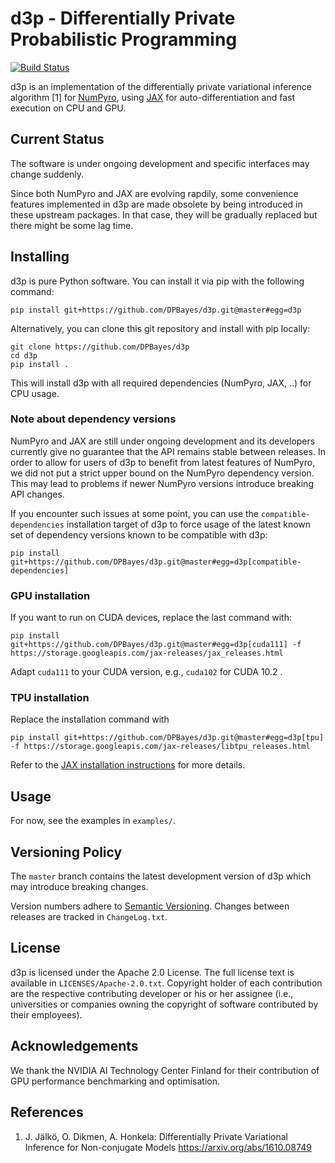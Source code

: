 # d3p - Differentially Private Probabilistic Programming

[![Build Status](https://travis-ci.com/DPBayes/d3p.svg?branch=master)](https://travis-ci.com/DPBayes/d3p)

d3p is an implementation of the differentially private variational inference algorithm [1] for [NumPyro](https://github.com/pyro-ppl/numpyro), using [JAX](https://github.com/google/jax/) for auto-differentiation and fast execution on CPU and GPU.

## Current Status

The software is under ongoing development and specific interfaces may change suddenly.

Since both NumPyro and JAX are evolving rapdily, some convenience features implemented in d3p are made obsolete by being introduced in these upstream packages. In that case, they will be gradually replaced but there might be some lag time.

## Installing

d3p is pure Python software. You can install it via pip with the following command:
```
pip install git+https://github.com/DPBayes/d3p.git@master#egg=d3p
```

Alternatively, you can clone this git repository and install with pip locally:
```
git clone https://github.com/DPBayes/d3p
cd d3p
pip install .
```

This will install d3p with all required dependencies (NumPyro, JAX, ..) for CPU usage.

### Note about dependency versions

NumPyro and JAX are still under ongoing development and its developers currently give no
guarantee that the API remains stable between releases. In order to allow for users
of d3p to benefit from latest features of NumPyro, we did not put a strict upper bound
on the NumPyro dependency version. This may lead to problems if newer NumPyro versions
introduce breaking API changes.

If you encounter such issues at some point,
you can use the `compatible-dependencies` installation target of d3p to force usage of the latest
known set of dependency versions known to be compatible with d3p:
```
pip install git+https://github.com/DPBayes/d3p.git@master#egg=d3p[compatible-dependencies]
```

### GPU installation
If you want to run on CUDA devices, replace the last command with:

```
pip install git+https://github.com/DPBayes/d3p.git@master#egg=d3p[cuda111] -f https://storage.googleapis.com/jax-releases/jax_releases.html
```

Adapt `cuda111` to your CUDA version, e.g., `cuda102` for CUDA 10.2 .

### TPU installation
Replace the installation command with
```
pip install git+https://github.com/DPBayes/d3p.git@master#egg=d3p[tpu] -f https://storage.googleapis.com/jax-releases/libtpu_releases.html
```

Refer to the [JAX installation instructions](https://github.com/google/jax#pip-installation-gpu-cuda)
for more details.

## Usage

For now, see the examples in `examples/`.

## Versioning Policy

The `master` branch contains the latest development version of d3p which may introduce breaking changes.

Version numbers adhere to [Semantic Versioning](https://semver.org/). Changes between releases are tracked in `ChangeLog.txt`.

## License

d3p is licensed under the Apache 2.0 License. The full license text is available
in `LICENSES/Apache-2.0.txt`. Copyright holder of each contribution are the respective
contributing developer or his or her assignee (i.e., universities or companies
owning the copyright of software contributed by their employees).

## Acknowledgements

We thank the NVIDIA AI Technology Center Finland for their contribution of GPU performance benchmarking and optimisation.

## References

1. J. Jälkö, O. Dikmen, A. Honkela:
Differentially Private Variational Inference for Non-conjugate Models
https://arxiv.org/abs/1610.08749
